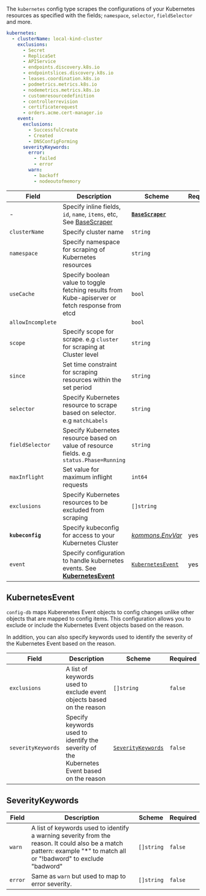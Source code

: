 The `kubernetes` config type scrapes the configurations of your Kubernetes resources as specified with the fields; `namespace`, `selector`, `fieldSelector` and more.

```yaml
kubernetes:
  - clusterName: local-kind-cluster
    exclusions:
      - Secret
      - ReplicaSet
      - APIService
      - endpoints.discovery.k8s.io
      - endpointslices.discovery.k8s.io
      - leases.coordination.k8s.io
      - podmetrics.metrics.k8s.io
      - nodemetrics.metrics.k8s.io
      - customresourcedefinition
      - controllerrevision
      - certificaterequest
      - orders.acme.cert-manager.io
    event:
      exclusions:
        - SuccessfulCreate
        - Created
        - DNSConfigForming
      severityKeywords:
        error:
          - failed
          - error
        warn:
          - backoff
          - nodeoutofmemory
```

| Field             | Description                                                                                      | Scheme                                                                       | Required |
| ----------------- | ------------------------------------------------------------------------------------------------ | ---------------------------------------------------------------------------- | -------- |
| -                 | Specify inline fields, `id`, `name`, `items`, etc, See [BaseScraper](#basescraper)               | [**`BaseScraper`**](./base.md#basescraper)                                   |          |
| `clusterName`     | Specify cluster name                                                                             | `string`                                                                     |          |
| `namespace`       | Specify namespace for scraping of Kubernetes resources                                           | `string`                                                                     |          |
| `useCache`        | Specify boolean value to toggle fetching results from Kube-apiserver or fetch response from etcd | `bool`                                                                       |          |
| `allowIncomplete` |                                                                                                  | `bool`                                                                       |          |
| `scope`           | Specify scope for scrape. e.g `cluster` for scraping at Cluster level                            | `string`                                                                     |          |
| `since`           | Set time constraint for scraping resources within the set period                                 | `string`                                                                     |          |
| `selector`        | Specify Kubernetes resource to scrape based on selector. e.g `matchLabels`                       | `string`                                                                     |          |
| `fieldSelector`   | Specify Kubernetes resource based on value of resource fields. e.g `status.Phase=Running`        | `string`                                                                     |          |
| `maxInflight`     | Set value for maximum inflight requests                                                          | `int64`                                                                      |          |
| `exclusions`      | Specify Kubernetes resources to be excluded from scraping                                        | `[]string`                                                                   |          |
| **`kubeconfig`**  | Specify kubeconfig for access to your Kubernetes Cluster                                         | [_kommons.EnvVar_](https://pkg.go.dev/github.com/flanksource/kommons#EnvVar) | yes      |
| `event`           | Specify configuration to handle kubernetes events. See [**KubernetesEvent**](#kubernetesevent)   | [`KubernetesEvent`](#kubernetesevent)                                        | yes      |

## KubernetesEvent

`config-db` maps Kuberenetes Event objects to config changes unlike other objects that are mapped to config items. This configuration allows you to exclude or include the Kubernetes Event objects based on the reason.

In addition, you can also specify keywords used to identify the severity of the Kubernetes Event based on the reason.

| Field              | Description                                                                                | Scheme                                  | Required |
| ------------------ | ------------------------------------------------------------------------------------------ | --------------------------------------- | -------- |
| `exclusions`       | A list of keywords used to exclude event objects based on the reason                       | `[]string`                              | `false`  |
| `severityKeywords` | Specify keywords used to identify the severity of the Kubernetes Event based on the reason | [`SeverityKeywords`](#severitykeywords) | `false`  |

## SeverityKeywords

| Field   | Description                                                                                                                                                            | Scheme     | Required |
| ------- | ---------------------------------------------------------------------------------------------------------------------------------------------------------------------- | ---------- | -------- |
| `warn`  | A list of keywords used to identify a warning severity from the reason. It could also be a match pattern: example "\*" to match all or "!badword" to exclude "badword" | `[]string` | `false`  |
| `error` | Same as `warn` but used to map to error severity.                                                                                                                      | `[]string` | `false`  |
